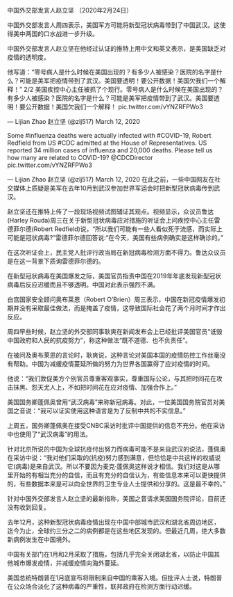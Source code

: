 中国外交部发言人赵立坚 （2020年2月24日）

中国外交部发言人周四表示，美国军方可能将新型冠状病毒带到了中国武汉。这使得美中两国的口水战进一步升级。

中国外交部发言人赵立坚在他经过认证的推特上用中文和英文表示，是美国缺乏对疫情的透明度。

他写道：“零号病人是什么时候在美国出现的？有多少人被感染？医院的名字是什么？可能是美军把疫情带到了武汉。美国要透明！要公开数据！美国欠我们一个解释！” 2/2 美国疾控中心主任被抓了个现行。零号病人是什么时候在美国出现的？有多少人被感染？医院的名字是什么？可能是美军把疫情带到了武汉。美国要透明！要公开数据！美国欠我们一个解释！ pic.twitter.com/vYNZRFPWo3

&mdash; Lijian Zhao 赵立坚 (@zlj517) March 12, 2020 

Some #influenza deaths were actually infected with #COVID-19, Robert Redfield from US #CDC admitted at the House of Representatives. US reported 34 million cases of influenza and 20,000 deaths. Please tell us how many are related to COVID-19? @CDCDirector pic.twitter.com/vYNZRFPWo3

&mdash; Lijian Zhao 赵立坚 (@zlj517) March 12, 2020 在此之前，一些中国网友在社交媒体上质疑是美军在去年10月到武汉参加世界军运会时把新型冠状病毒传到武汉。

赵立坚还在推特上传了一段现场视频试图辅证其观点。视频显示，众议员鲁达(Harley Rouda)周三在关于新型冠状病毒应对措施的听证会上问疾控中心主任雷德菲尔德(Robert Redfield)说，“所以我们可能有一些人看似死于流感，而实际上可能是冠状病毒?”雷德菲尔德回答说:“在今天，美国有些病例确实是这样确诊的。”

在这次听证会上，民主党人批评行政当局在新冠病毒检测方面不得力。鲁达众议员是在这一背景下质询雷德菲尔德的。

在新型冠状病毒在美国爆发之际，美国官员指责中国在2019年年底发现新型冠状病毒后反应迟缓而且不够透明。中国对此表示强烈不满。

白宫国家安全顾问奥布莱恩（Robert O’Brien）周三表示，中国在新冠疫情爆发初期并没有采取最佳做法，而是掩盖了疫情，这导致国际社会花了两个月时间才作出反应。

周四早些时候，赵立坚的外交部同事耿爽在新闻发布会上已经批评美国官员“诋毁中国政府和人民的抗疫努力”，称这种做法“既不道德、也不负责任”。

在被问及奥布莱恩的言论时，耿爽说，这种言论对美国本国的疫情防控工作丝毫没有帮助。中国为减缓疫情蔓延所做的努力为世界各国赢得了应对疫情的时间。

他说：“我们敦促美方个别官员尊重客观事实，尊重国际公论，与其把时间花在攻击抹黑、怨天尤人上，不如把时间花在应对疫情、加强合作上。”

美国国务卿蓬佩奥曾用“武汉病毒”来称新冠病毒。对此，一位美国国务院官员对美国之音说：“我可以证实使用这种语言是为了反制中共的不实信息。”

上周五，国务卿蓬佩奥在接受CNBC采访时批评中国提供的信息不充分。他在采访中也使用了“武汉病毒”的用法。

针对北京所说的中国为全球抗疫付出努力而病毒可能不是来自武汉的说法，蓬佩奥在采访中说：“我对他们采取的(抗疫)努力感到满意，但恰恰是中共这样的权威说它(病毒)是来自武汉。所以不要因为麦克·蓬佩奥这样说才相信。我们对这是从哪里开始的有相当充分的自信，而且有充分的自信认为，有些信息本来可以更快提供的，有些数据本来是可以向全世界的卫生专业人士提供和分享的。这是最不幸的。”

针对中国外交部发言人赵立坚的最新指称，美国之音请求美国国务院评论，目前还没有收到回复。

去年12月，这种新型冠状病毒疫情出现在中国中部城市武汉和湖北省周边地区，迄今为止，全球约三分之二的病例都是在这些地区发现的。但最近几周，绝大多数新病例发生在中国境外。

中国有关部门在1月和2月采取了措施，包括几乎完全关闭湖北省，以防止中国其他城市爆发疫情，并减缓疫情向海外蔓延。

美国总统特朗普在1月底宣布将限制来自中国的乘客入境。但批评人士说，特朗普在公众场合淡化了这种病毒的严重性，联邦政府在检测方面行动迟缓。



